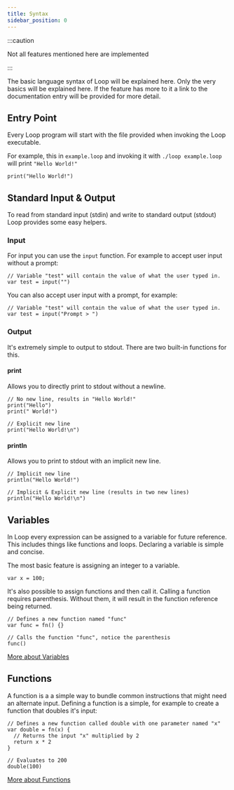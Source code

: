 ```yaml
---
title: Syntax
sidebar_position: 0
---
```


:::caution

Not all features mentioned here are implemented

:::

The basic language syntax of Loop will be explained here. Only the very basics
will be explained here. If the feature has more to it a link to the
documentation entry will be provided for more detail.

## Entry Point

Every Loop program will start with the file provided when invoking the Loop
executable.

For example, this in `example.loop` and invoking it with `./loop example.loop`
will print `"Hello World!"`

```loop
print("Hello World!")
```

## Standard Input & Output

To read from standard input (stdin) and write to standard output (stdout) Loop
provides some easy helpers.

### Input

For input you can use the `input` function. For example to accept user input
without a prompt:

```loop
// Variable "test" will contain the value of what the user typed in.
var test = input("")
```

You can also accept user input with a prompt, for example:

```loop
// Variable "test" will contain the value of what the user typed in.
var test = input("Prompt > ")
```

### Output

It's extremely simple to output to stdout. There are two built-in functions for
this.

#### print

Allows you to directly print to stdout without a newline.

```loop
// No new line, results in "Hello World!"
print("Hello")
print(" World!")

// Explicit new line
print("Hello World!\n")
```

#### println

Allows you to print to stdout with an implicit new line.

```loop
// Implicit new line
println("Hello World!")

// Implicit & Explicit new line (results in two new lines)
println("Hello World!\n")
```

## Variables

In Loop every expression can be assigned to a variable for future reference.
This includes things like functions and loops. Declaring a variable is simple
and concise.

The most basic feature is assigning an integer to a variable.

```loop
var x = 100;
```

It's also possible to assign functions and then call it. Calling a function
requires parenthesis. Without them, it will result in the function reference
being returned.

```loop
// Defines a new function named "func"
var func = fn() {}

// Calls the function "func", notice the parenthesis
func()
```

[More about Variables](../concepts/variables.md)

## Functions

A function is a a simple way to bundle common instructions that might need an
alternate input. Defining a function is a simple, for example to create a
function that doubles it's input:

```loop
// Defines a new function called double with one parameter named "x"
var double = fn(x) {
  // Returns the input "x" multiplied by 2
  return x * 2
}

// Evaluates to 200
double(100)
```

[More about Functions](../concepts/types/functions.md)
